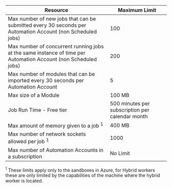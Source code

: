 | Resource | Maximum Limit |
| --- | --- |
| Max number of new jobs that can be submitted every 30 seconds per Automation Account (non Scheduled jobs) |100 |
| Max number of concurrent running jobs at the same instance of time per Automation Account (non Scheduled jobs) |200 |
| Max number of modules that can be imported every 30 seconds per Automation Account |5 |
| Max size of a Module |100 MB |
| Job Run Time - Free tier |500 minutes per subscription per calendar month |
| Max amount of memory given to a job <sup>1</sup> |400 MB |
| Max number of network sockets allowed per job <sup>1</sup> |1000 |
| Max number of Automation Accounts in a subscription |No Limit |

<sup>1</sup> These limits apply only to the sandboxes in Azure, for Hybrid workers these are only limited by the capabilities of the machine where the hybrid worker is located.